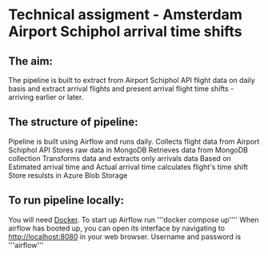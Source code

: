 # Technical assigment - Amsterdam Airport Schiphol arrival time shifts

## The aim:
The pipeline is built to extract from Airport Schiphol API flight data on daily basis and extract arrival flights  and present arrival flight time shifts - arriving earlier or later.

## The structure of pipeline:
Pipeline is built using Airflow and runs daily.
Collects flight data from Airport Schiphol API 
Stores raw data in MongoDB
Retrieves data from MongoDB collection
Transforms data and extracts only arrivals data
Based on Estimated arrival time and Actual arrival time calculates flight's time shift 
Store resulsts in Azure Blob Storage

## To run pipeline locally:
You will need [Docker](https://www.docker.com/).
To start up Airflow run '''docker compose up''''
When airflow has booted up, you can open its interface by navigating to 
<http://localhost:8080> in your web browser. Username and password is '''airflow'''  
